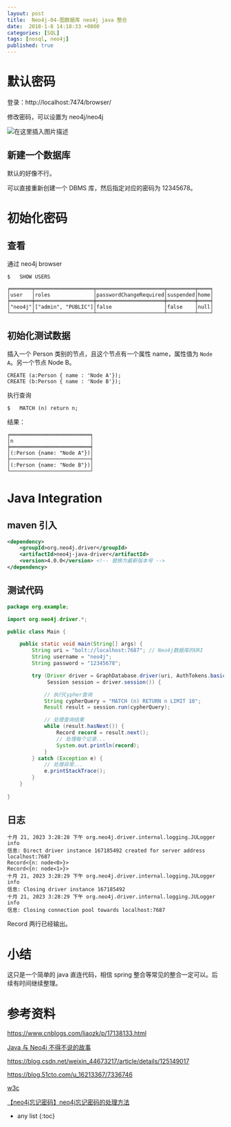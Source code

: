 ```yaml
---
layout: post
title:  Neo4j-04-图数据库 neo4j java 整合
date:  2018-1-8 14:18:33 +0800
categories: [SQL]
tags: [nosql, neo4j]
published: true
---
```



# 默认密码


登录：http://localhost:7474/browser/

修改密码，可以设置为 neo4j/neo4j

![在这里插入图片描述](https://img-blog.csdnimg.cn/4caa54cdff8e4fe4bcd7143e83a4bcef.png#pic_center)


## 新建一个数据库

默认的好像不行。

可以直接重新创建一个 DBMS 库，然后指定对应的密码为 12345678。

# 初始化密码

## 查看

通过 neo4j browser

```
$   SHOW USERS

╒═══════╤═══════════════════╤══════════════════════╤═════════╤════╕
│user   │roles              │passwordChangeRequired│suspended│home│
╞═══════╪═══════════════════╪══════════════════════╪═════════╪════╡
│"neo4j"│["admin", "PUBLIC"]│false                 │false    │null│
└───────┴───────────────────┴──────────────────────┴─────────┴────┘
```


## 初始化测试数据

插入一个 Person 类别的节点，且这个节点有一个属性 name，属性值为 `Node A`。另一个节点 Node B。

```
CREATE (a:Person { name : 'Node A'});
CREATE (b:Person { name : 'Node B'});
```


执行查询

```
$   MATCH (n) return n;
```

结果：

```
╒══════════════════════════╕
│n                         │
╞══════════════════════════╡
│(:Person {name: "Node A"})│
├──────────────────────────┤
│(:Person {name: "Node B"})│
└──────────────────────────┘
```

# Java Integration

## maven 引入

```xml
<dependency>
    <groupId>org.neo4j.driver</groupId>
    <artifactId>neo4j-java-driver</artifactId>
    <version>4.0.0</version> <!-- 替换为最新版本号 -->
</dependency>
```

## 测试代码

```java
package org.example;

import org.neo4j.driver.*;

public class Main {

    public static void main(String[] args) {
        String uri = "bolt://localhost:7687"; // Neo4j数据库的URI
        String username = "neo4j";
        String password = "12345678";

        try (Driver driver = GraphDatabase.driver(uri, AuthTokens.basic(username, password));
             Session session = driver.session()) {

            // 执行Cypher查询
            String cypherQuery = "MATCH (n) RETURN n LIMIT 10";
            Result result = session.run(cypherQuery);

            // 处理查询结果
            while (result.hasNext()) {
                Record record = result.next();
                // 处理每个记录...
                System.out.println(record);
            }
        } catch (Exception e) {
            // 处理异常...
            e.printStackTrace();
        }
    }
    
}
```

## 日志

```
十月 21, 2023 3:28:28 下午 org.neo4j.driver.internal.logging.JULogger info
信息: Direct driver instance 167185492 created for server address localhost:7687
Record<{n: node<0>}>
Record<{n: node<1>}>
十月 21, 2023 3:28:29 下午 org.neo4j.driver.internal.logging.JULogger info
信息: Closing driver instance 167185492
十月 21, 2023 3:28:29 下午 org.neo4j.driver.internal.logging.JULogger info
信息: Closing connection pool towards localhost:7687
```

Record 两行已经输出。

# 小结

这只是一个简单的 java 直连代码，相信 spring 整合等常见的整合一定可以。后续有时间继续整理。

# 参考资料

https://www.cnblogs.com/liaozk/p/17138133.html

[Java 与 Neo4j 不得不说的故事](https://neo4j.com/developer/java/)

https://blog.csdn.net/weixin_44673217/article/details/125149017

https://blog.51cto.com/u_16213367/7336746

[w3c](https://www.w3cschool.cn/neo4j/neo4j_native_java_api_example.html)

[【neo4j忘记密码】neo4j忘记密码的处理方法](https://blog.csdn.net/buyanfy/article/details/127525341)

* any list
{:toc}

